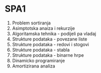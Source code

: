 # SPA1
1. Problem sortiranja
2. Asimptotska anaiza i rekurzije
3. Algoritamska tehnika - podijeli pa vladaj
4. Strukture podataka - povezane liste
5. Strukture podataka - redovi i stogovi
6. Strukture podataka - stabla
7. Strukture podataka - binarne hrpe
8. Dinamicko programiranje
9. Amortizirana analiza
